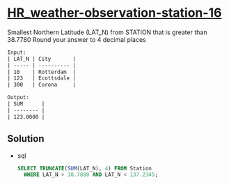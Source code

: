 # [HR_weather-observation-station-16](https://www.hackerrank.com/challenges/weather-observation-station-16)

Smallest Northern Latitude (LAT_N) from STATION that is greater than 38.7780
Round your answer to 4 decimal places

```txt
Input:
| LAT_N | City       |
| ----- | ---------- |
| 10    | Rotterdam  |
| 123   | Ecottsdale |
| 300   | Corona     |

Output:
| SUM      |
| -------- |
| 123.0000 |
```

## Solution

* sql

  ```sql
  SELECT TRUNCATE(SUM(LAT_N), 4) FROM Station
    WHERE LAT_N > 38.7880 AND LAT_N < 137.2345;
  ```
